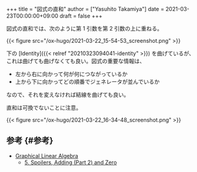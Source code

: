 +++
title = "図式の直和"
author = ["Yasuhito Takamiya"]
date = 2021-03-23T00:00:00+09:00
draft = false
+++

図式の直和では、次のように第 1 引数を第 2 引数の上に重ねる。

{{< figure src="/ox-hugo/2021-03-22_15-54-53_screenshot.png" >}}

下の [Identity]({{< relref "20210323094041-identity" >}}) を曲げているが、これは曲げても曲げなくても良い。図式の重要な情報は、

-   左から右に向かって何が何につながっているか
-   上から下に向かってどの順番でジェネレータが並んでいるか

なので、それを変えなければ結線を曲げても良い。

直和は可換でないことに注意。

{{< figure src="/ox-hugo/2021-03-22_16-34-48_screenshot.png" >}}


## 参考 {#参考}

-   [Graphical Linear Algebra](https://graphicallinearalgebra.net/)
    -   [5. Spoilers, Adding (Part 2) and Zero](https://graphicallinearalgebra.net/2015/04/30/spoilers-adding-part-2-and-zero/)
